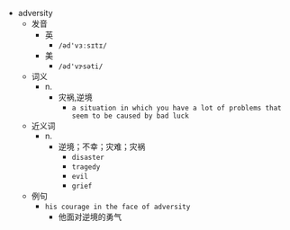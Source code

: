 - adversity
  - 发音
    - 英
      - `/əd'vɜːsɪtɪ/`
    - 美
      - `/əd'vɝsəti/`
  - 词义
    - n.
      - 灾祸,逆境
        - `a situation in which you have a lot of problems that seem to be caused by bad luck`
  - 近义词
    - n.
      - 逆境；不幸；灾难；灾祸
        - `disaster`
        - `tragedy`
        - `evil`
        - `grief`
  - 例句
    - `his courage in the face of adversity`
      - 他面对逆境的勇气

